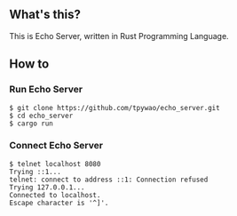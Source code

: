 ## What's this?
This is Echo Server, written in Rust Programming Language.

## How to
### Run Echo Server
```
$ git clone https://github.com/tpywao/echo_server.git
$ cd echo_server
$ cargo run
```

### Connect Echo Server
```
$ telnet localhost 8080
Trying ::1...
telnet: connect to address ::1: Connection refused
Trying 127.0.0.1...
Connected to localhost.
Escape character is '^]'.

```
